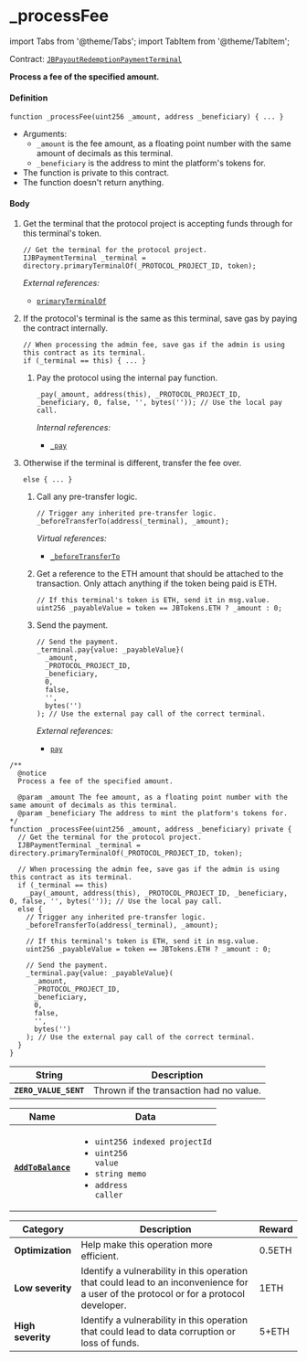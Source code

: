 # _processFee

import Tabs from '@theme/Tabs';
import TabItem from '@theme/TabItem';

Contract: [`JBPayoutRedemptionPaymentTerminal`](/protocol/api/contracts/or-abstract/jbpayoutredemptionpaymentterminal/README.md)​‌

<Tabs>
<TabItem value="Step by step" label="Step by step">

**Process a fee of the specified amount.**

#### Definition

```solidity
function _processFee(uint256 _amount, address _beneficiary) { ... }
```

* Arguments:
  * `_amount` is the fee amount, as a floating point number with the same amount of decimals as this terminal.
  * `_beneficiary` is the address to mint the platform's tokens for.
* The function is private to this contract.
* The function doesn't return anything.

#### Body

1.  Get the terminal that the protocol project is accepting funds through for this terminal's token.

    ```solidity
    // Get the terminal for the protocol project.
    IJBPaymentTerminal _terminal = directory.primaryTerminalOf(_PROTOCOL_PROJECT_ID, token);
    ```

    _External references:_

    * [`primaryTerminalOf`](/protocol/api/contracts/jbdirectory/read/primaryterminalof.md)

2.  If the protocol's terminal is the same as this terminal, save gas by paying the contract internally.

    ```solidity
    // When processing the admin fee, save gas if the admin is using this contract as its terminal.
    if (_terminal == this) { ... }
    ```
    1.  Pay the protocol using the internal pay function.

        ```solidity
        _pay(_amount, address(this), _PROTOCOL_PROJECT_ID, _beneficiary, 0, false, '', bytes('')); // Use the local pay call.
        ```

        _Internal references:_

        * [`_pay`](/protocol/api/contracts/or-abstract/jbpayoutredemptionpaymentterminal/write/-_pay.md)

3.  Otherwise if the terminal is different, transfer the fee over.

    ```solidity
    else { ... }
    ```
    1.  Call any pre-transfer logic.

        ```solidity
        // Trigger any inherited pre-transfer logic.
        _beforeTransferTo(address(_terminal), _amount);
        ```

        _Virtual references:_

        * [`_beforeTransferTo`](/protocol/api/contracts/or-abstract/jbpayoutredemptionpaymentterminal/write/-_beforetransferto.md)

    4.  Get a reference to the ETH amount that should be attached to the transaction. Only attach anything if the token being paid is ETH.

        ```solidity
        // If this terminal's token is ETH, send it in msg.value.
        uint256 _payableValue = token == JBTokens.ETH ? _amount : 0;
        ```

    5.  Send the payment.

        ```solidity
        // Send the payment.
        _terminal.pay{value: _payableValue}(
          _amount,
          _PROTOCOL_PROJECT_ID,
          _beneficiary,
          0,
          false,
          '',
          bytes('')
        ); // Use the external pay call of the correct terminal.
        ```

        _External references:_

        * [`pay`](/protocol/api/contracts/or-abstract/jbpayoutredemptionpaymentterminal/write/pay.md)


</TabItem>

<TabItem value="Code" label="Code">

```solidity
/**
  @notice
  Process a fee of the specified amount.

  @param _amount The fee amount, as a floating point number with the same amount of decimals as this terminal.
  @param _beneficiary The address to mint the platform's tokens for.
*/
function _processFee(uint256 _amount, address _beneficiary) private {
  // Get the terminal for the protocol project.
  IJBPaymentTerminal _terminal = directory.primaryTerminalOf(_PROTOCOL_PROJECT_ID, token);

  // When processing the admin fee, save gas if the admin is using this contract as its terminal.
  if (_terminal == this)
    _pay(_amount, address(this), _PROTOCOL_PROJECT_ID, _beneficiary, 0, false, '', bytes('')); // Use the local pay call.
  else {
    // Trigger any inherited pre-transfer logic.
    _beforeTransferTo(address(_terminal), _amount);

    // If this terminal's token is ETH, send it in msg.value.
    uint256 _payableValue = token == JBTokens.ETH ? _amount : 0;

    // Send the payment.
    _terminal.pay{value: _payableValue}(
      _amount,
      _PROTOCOL_PROJECT_ID,
      _beneficiary,
      0,
      false,
      '',
      bytes('')
    ); // Use the external pay call of the correct terminal.
  }
}
```

</TabItem>

<TabItem value="Errors" label="Errors">

| String                | Description                             |
| --------------------- | --------------------------------------- |
| **`ZERO_VALUE_SENT`** | Thrown if the transaction had no value. |

</TabItem>

<TabItem value="Events" label="Events">

| Name                                            | Data                                                                                                                                                             |
| ----------------------------------------------- | ---------------------------------------------------------------------------------------------------------------------------------------------------------------- |
| [**`AddToBalance`**](/protocol/api/contracts/or-abstract/jbpayoutredemptionpaymentterminal/events/addtobalance.md) | <ul><li><code>uint256 indexed projectId</code></li><li><code>uint256 value</code></li><li><code>string memo</code></li><li><code>address caller</code></li></ul> |

</TabItem>

<TabItem value="Bug bounty" label="Bug bounty">

| Category          | Description                                                                                                                            | Reward |
| ----------------- | -------------------------------------------------------------------------------------------------------------------------------------- | ------ |
| **Optimization**  | Help make this operation more efficient.                                                                                               | 0.5ETH |
| **Low severity**  | Identify a vulnerability in this operation that could lead to an inconvenience for a user of the protocol or for a protocol developer. | 1ETH   |
| **High severity** | Identify a vulnerability in this operation that could lead to data corruption or loss of funds.                                        | 5+ETH  |

</TabItem>

</Tabs>
  
